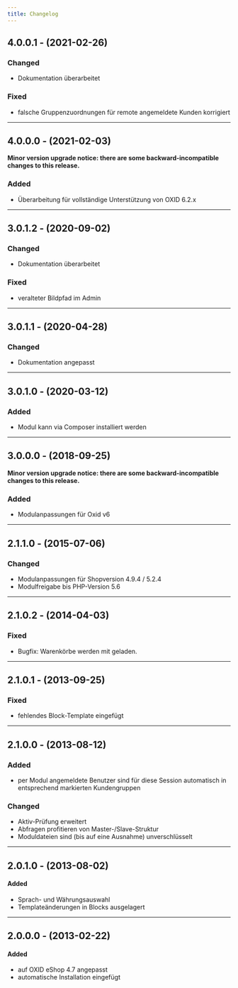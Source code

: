 ```yaml
---
title: Changelog
---
```


## 4.0.0.1 - (2021-02-26)
### Changed
- Dokumentation überarbeitet

### Fixed
- falsche Gruppenzuordnungen für remote angemeldete Kunden korrigiert

---

## 4.0.0.0 - (2021-02-03)

**Minor version upgrade notice: there are some backward-incompatible changes to this release.**

### Added
- Überarbeitung für vollständige Unterstützung von OXID 6.2.x

---

## 3.0.1.2 - (2020-09-02)
### Changed
- Dokumentation überarbeitet

### Fixed
- veralteter Bildpfad im Admin

---

## 3.0.1.1 - (2020-04-28)
### Changed
- Dokumentation angepasst

---

## 3.0.1.0 - (2020-03-12)

### Added
- Modul kann via Composer installiert werden

---

## 3.0.0.0 - (2018-09-25)

**Minor version upgrade notice: there are some backward-incompatible changes to this release.**

### Added
- Modulanpassungen für Oxid v6

---

## 2.1.1.0 - (2015-07-06)

### Changed
- Modulanpassungen für Shopversion 4.9.4 / 5.2.4
- Modulfreigabe bis PHP-Version 5.6

---

## 2.1.0.2 - (2014-04-03)

### Fixed
- Bugfix: Warenkörbe werden mit geladen.

---

## 2.1.0.1 - (2013-09-25)

### Fixed
- fehlendes Block-Template eingefügt

---

## 2.1.0.0 - (2013-08-12)

### Added
- per Modul angemeldete Benutzer sind für diese Session automatisch in entsprechend markierten Kundengruppen

### Changed
- Aktiv-Prüfung erweitert
- Abfragen profitieren von Master-/Slave-Struktur
- Moduldateien sind (bis auf eine Ausnahme) unverschlüsselt

---

## 2.0.1.0 - (2013-08-02)

#### Added
- Sprach- und Währungsauswahl
- Templateänderungen in Blocks ausgelagert

---

## 2.0.0.0 - (2013-02-22)

#### Added
- auf OXID eShop 4.7 angepasst
- automatische Installation eingefügt
